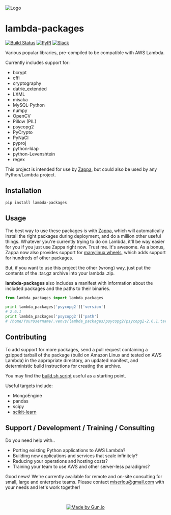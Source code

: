 ![Logo](http://i.imgur.com/AlmKP2q.png)

# lambda-packages
[![Build Status](https://travis-ci.org/Miserlou/lambda-packages.svg)](https://travis-ci.org/Miserlou/lambda-packages)
[![PyPI](https://img.shields.io/pypi/v/lambda-packages.svg)](https://pypi.python.org/pypi/lambda-packages)
[![Slack](https://img.shields.io/badge/chat-slack-ff69b4.svg)](https://slack.zappa.io)

Various popular libraries, pre-compiled to be compatible with AWS Lambda.

Currently includes support for:

* bcrypt
* cffi
* cryptography
* datrie_extended 
* LXML
* misaka
* MySQL-Python
* numpy
* OpenCV
* Pillow (PIL)
* psycopg2
* PyCrypto
* PyNaCl
* pyproj
* python-ldap
* python-Levenshtein
* regex

This project is intended for use by [Zappa](https://github.com/Miserlou/Zappa), but could also be used by any Python/Lambda project.

## Installation

    pip install lambda-packages

## Usage

The best way to use these packages is with [Zappa](https://github.com/Miserlou/Zappa), which will automatically install the right packages during deployment, and do a million other useful things. Whatever you're currently trying to do on Lambda, it'll be way easier for you if you just use Zappa right now. Trust me. It's awesome. As a bonus, Zappa now also provides support for [manylinux wheels](https://blog.zappa.io/posts/zappa-adds-support-for-manylinux-wheels), which adds support for hundreds of other packages.

But, if you want to use this project the other (wrong) way, just put the contents of the .tar.gz archive into your lambda .zip.

**lambda-packages** also includes a manifest with information about the included packages and the paths to their binaries.

```python
from lambda_packages import lambda_packages

print lambda_packages['psycopg2']['version']
# 2.6.1
print lambda_packages['psycopg2']['path']
# /home/YourUsername/.venvs/lambda_packages/psycopg2/psycopg2-2.6.1.tar.gz
```

## Contributing

To add support for more packages, send a pull request containing a gzipped tarball of the package (build on Amazon Linux and tested on AWS Lambda) in the appropriate directory, an updated manifest, and deterministic build instructions for creating the archive.

You may find the [build.sh script](https://github.com/Miserlou/lambda-packages/blob/master/lambda_packages/cryptography/build.sh) useful as a starting point.

Useful targets include:

* MongoEngine
* pandas
* scipy
* [scikit-learn](https://serverlesscode.com/post/deploy-scikitlearn-on-lamba/)

## Support / Development / Training / Consulting

Do you need help with..

  * Porting existing Python applications to AWS Lambda?
  * Building new applications and services that scale infinitely?
  * Reducing your operations and hosting costs?
  * Training your team to use AWS and other server-less paradigms?

Good news! We're currently available for remote and on-site consulting for small, large and enterprise teams. Please contact <miserlou@gmail.com> with your needs and let's work together!

<br />
<p align="center">
  <a href="https://gun.io"><img src="http://i.imgur.com/M7wJipR.png" alt="Made by Gun.io"/></a>
</p>
